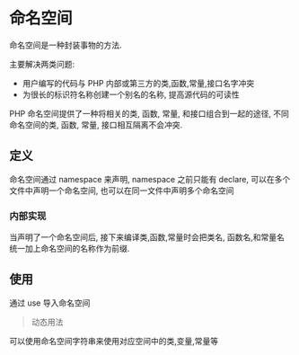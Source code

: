 # 命名空间

命名空间是一种封装事物的方法.

主要解决两类问题:

- 用户编写的代码与 PHP 内部或第三方的类,函数,常量,接口名字冲突
- 为很长的标识符名称创建一个别名的名称, 提高源代码的可读性

PHP 命名空间提供了一种将相关的类, 函数, 常量, 和接口组合到一起的途径, 不同命名空间的类, 函数, 常量, 接口相互隔离不会冲突.

## 定义

命名空间通过 namespace 来声明, namespace 之前只能有 declare, 可以在多个文件中声明一个命名空间, 也可以在同一文件中声明多个命名空间

### 内部实现

当声明了一个命名空间后, 接下来编译类,函数,常量时会把类名, 函数名,和常量名统一加上命名空间的名称作为前缀.

## 使用

通过 use 导入命名空间

> 动态用法

可以使用命名空间字符串来使用对应空间中的类,变量,常量等
